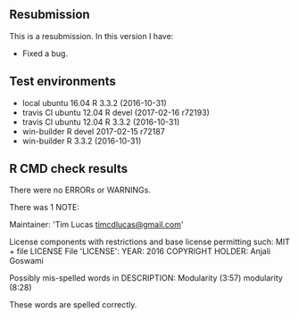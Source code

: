 ## Resubmission
This is a resubmission. In this version I have:
* Fixed a bug.


## Test environments
* local ubuntu 16.04 R 3.3.2 (2016-10-31)
* travis CI ubuntu 12.04 R devel (2017-02-16 r72193)
* travis CI ubuntu 12.04 R 3.3.2 (2016-10-31)
* win-builder R devel 2017-02-15 r72187
* win-builder R 3.3.2 (2016-10-31)


## R CMD check results
There were no ERRORs or WARNINGs. 

There was 1 NOTE:

Maintainer: 'Tim Lucas <timcdlucas@gmail.com>'

License components with restrictions and base license permitting such:
  MIT + file LICENSE
File 'LICENSE':
  YEAR: 2016
  COPYRIGHT HOLDER: Anjali Goswami

Possibly mis-spelled words in DESCRIPTION:
  Modularity (3:57)
  modularity (8:28)



These words are spelled correctly.


